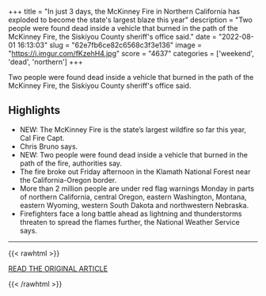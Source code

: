 +++
title = "In just 3 days, the McKinney Fire in Northern California has exploded to become the state's largest blaze this year"
description = "Two people were found dead inside a vehicle that burned in the path of the McKinney Fire, the Siskiyou County sheriff's office said."
date = "2022-08-01 16:13:03"
slug = "62e7fb6ce82c6568c3f3e136"
image = "https://i.imgur.com/fKzehH4.jpg"
score = "4637"
categories = ['weekend', 'dead', 'northern']
+++

Two people were found dead inside a vehicle that burned in the path of the McKinney Fire, the Siskiyou County sheriff's office said.

## Highlights

- NEW: The McKinney Fire is the state’s largest wildfire so far this year, Cal Fire Capt.
- Chris Bruno says.
- NEW: Two people were found dead inside a vehicle that burned in the path of the fire, authorities say.
- The fire broke out Friday afternoon in the Klamath National Forest near the California-Oregon border.
- More than 2 million people are under red flag warnings Monday in parts of northern California, central Oregon, eastern Washington, Montana, eastern Wyoming, western South Dakota and northwestern Nebraska.
- Firefighters face a long battle ahead as lightning and thunderstorms threaten to spread the flames further, the National Weather Service says.

---

{{< rawhtml >}}
  <p class="article-category">
    <a target="_blank" href="https://www.cnn.com/2022/08/01/weather/california-mckinney-fire-monday/index.html">READ THE ORIGINAL ARTICLE</a>
  </p>
{{< /rawhtml >}}
